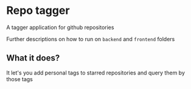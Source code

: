 # Repo tagger

A tagger application for github repositories

Further descriptions on how to run on `backend` and `frontend` 
folders

## What it does?

It let's you add personal tags to starred repositories
and query them by those tags


